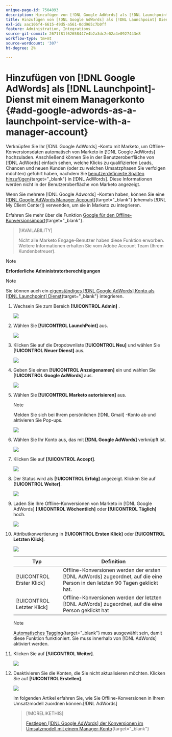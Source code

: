 ```yaml
---
unique-page-id: 7504893
description: Hinzufügen von [!DNL Google AdWords] als [!DNL Launchpoint] Dienst mit einem Manager-Konto - Marketo Docs - Produktdokumentation
title: Hinzufügen von [!DNL Google AdWords] als [!DNL Launchpoint] Dienst mit einem Manager-Konto
exl-id: aac106f4-6615-49d5-a561-0dd965c7b0ff
feature: Administration, Integrations
source-git-commit: 2671f81f62658447e4b2a3dc2e02a4e0927443e8
workflow-type: tm+mt
source-wordcount: '307'
ht-degree: 2%

---
```


# Hinzufügen von [!DNL Google AdWords] als [!DNL Launchpoint]-Dienst mit einem Managerkonto {#add-google-adwords-as-a-launchpoint-service-with-a-manager-account}

Verknüpfen Sie Ihr [!DNL Google AdWords] -Konto mit Marketo, um Offline-Konversionsdaten automatisch von Marketo in [!DNL Google AdWords] hochzuladen. Anschließend können Sie in der Benutzeroberfläche von [!DNL AdWords] einfach sehen, welche Klicks zu qualifizierten Leads, Chancen und neuen Kunden (oder zu welchen Umsatzphasen Sie verfolgen möchten) geführt haben, nachdem Sie [benutzerdefinierte Spalten hinzufügen](https://support.google.com/adwords/answer/3073556){target="_blank"} in [!DNL AdWords]. Diese Informationen werden nicht in der Benutzeroberfläche von Marketo angezeigt.

Wenn Sie mehrere [!DNL Google Adwords] -Konten haben, können Sie eine [[!DNL Google AdWords Manager Account]](https://www.google.com/adwords/manager-accounts/){target="_blank"} (ehemals [!DNL My Client Center]) verwenden, um sie in Marketo zu integrieren.

Erfahren Sie mehr über die Funktion [Google für den Offline-Konversionsimport](https://support.google.com/adwords/answer/2998031?hl=en){target="_blank"}.

>[!AVAILABILITY]
>
>Nicht alle Marketo Engage-Benutzer haben diese Funktion erworben. Weitere Informationen erhalten Sie vom Adobe Account Team (Ihrem Kundenbetreuer).

>[!NOTE]
>
>**Erforderliche Administratorberechtigungen**

>[!NOTE]
>
>Sie können auch ein [eigenständiges [!DNL Google AdWords] Konto als  [!DNL Launchpoint] Dienst](/help/marketo/product-docs/administration/additional-integrations/add-google-adwords-as-a-launchpoint-service.md){target="_blank"} integrieren.

1. Wechseln Sie zum Bereich **[!UICONTROL Admin]** .

   ![](assets/add-google-adwords-as-a-launchpoint-service-with-a-manager-1.png)

1. Wählen Sie **[!UICONTROL LaunchPoint]** aus.

   ![](assets/add-google-adwords-as-a-launchpoint-service-with-a-manager-2.png)

1. Klicken Sie auf die Dropdownliste **[!UICONTROL Neu]** und wählen Sie **[!UICONTROL Neuer Dienst]** aus.

   ![](assets/add-google-adwords-as-a-launchpoint-service-with-a-manager-3.png)

1. Geben Sie einen **[!UICONTROL Anzeigenamen]** ein und wählen Sie **[!UICONTROL Google AdWords]** aus.

   ![](assets/add-google-adwords-as-a-launchpoint-service-with-a-manager-4.png)

1. Wählen Sie **[!UICONTROL Marketo autorisieren]** aus.

   >[!NOTE]
   >
   >Melden Sie sich bei Ihrem persönlichen [!DNL Gmail] -Konto ab und aktivieren Sie Pop-ups.

   ![](assets/add-google-adwords-as-a-launchpoint-service-with-a-manager-5.png)

1. Wählen Sie Ihr Konto aus, das mit **[!DNL Google AdWords]** verknüpft ist.

   ![](assets/add-google-adwords-as-a-launchpoint-service-with-a-manager-6.png)

1. Klicken Sie auf **[!UICONTROL Accept]**.

   ![](assets/add-google-adwords-as-a-launchpoint-service-with-a-manager-7.png)

1. Der Status wird als **[!UICONTROL Erfolg]** angezeigt. Klicken Sie auf **[!UICONTROL Weiter]**.

   ![](assets/add-google-adwords-as-a-launchpoint-service-with-a-manager-8.png)

1. Laden Sie Ihre Offline-Konversionen von Marketo in [!DNL Google AdWords] **[!UICONTROL Wöchentlich]** oder **[!UICONTROL Täglich]** hoch.

   ![](assets/add-google-adwords-as-a-launchpoint-service-with-a-manager-9.png)

1. Attributkonvertierung in **[!UICONTROL Ersten Klick]** oder **[!UICONTROL Letzten Klick]**.

   ![](assets/add-google-adwords-as-a-launchpoint-service-with-a-manager-10.png)

   | Typ | Definition |
   |---|---|
   | [!UICONTROL Erster Klick] | Offline-Konversionen werden der ersten [!DNL AdWords] zugeordnet, auf die eine Person in den letzten 90 Tagen geklickt hat. |
   | [!UICONTROL Letzter Klick] | Offline-Konversionen werden der letzten [!DNL AdWords] zugeordnet, auf die eine Person geklickt hat |

   >[!NOTE]
   >
   >[Automatisches Tagging](https://support.google.com/adwords/answer/1752125?hl=en){target="_blank"} muss ausgewählt sein, damit diese Funktion funktioniert. Sie muss innerhalb von [!DNL AdWords] aktiviert werden.

1. Klicken Sie auf **[!UICONTROL Weiter]**.

   ![](assets/add-google-adwords-as-a-launchpoint-service-with-a-manager-11.png)

1. Deaktivieren Sie die Konten, die Sie nicht aktualisieren möchten. Klicken Sie auf **[!UICONTROL Erstellen]**.

   ![](assets/add-google-adwords-as-a-launchpoint-service-with-a-manager-12.png)

   Im folgenden Artikel erfahren Sie, wie Sie Offline-Konversionen in Ihrem Umsatzmodell zuordnen können.[!DNL AdWords]

   >[!MORELIKETHIS]
   >
   >[Festlegen [!DNL Google AdWords] der Konversionen im Umsatzmodell mit einem Manager-Konto](/help/marketo/product-docs/reporting/revenue-cycle-analytics/revenue-cycle-models/set-google-adwords-conversions-in-the-revenue-model-with-a-manager-account.md){target="_blank"}
